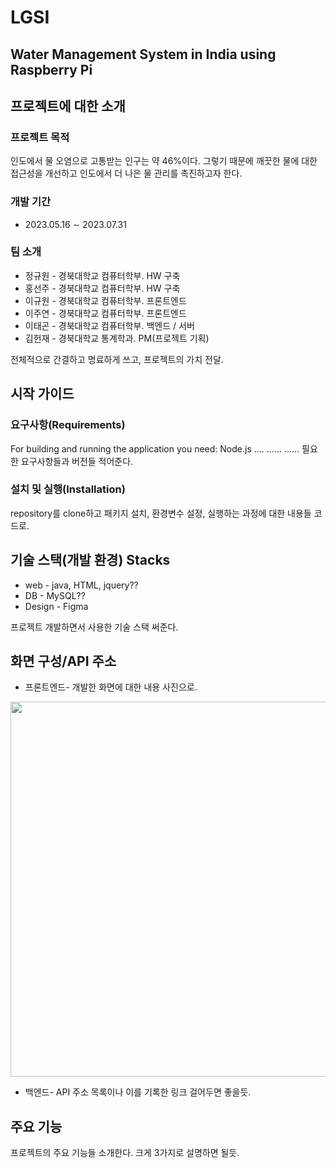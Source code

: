 # LGSI
## Water Management System in India using Raspberry Pi


## 프로젝트에 대한 소개

### 프로젝트 목적
인도에서 물 오염으로 고통받는 인구는 약 46%이다. 그렇기 때문에 깨끗한 물에 대한 접근성을 개선하고 인도에서 더 나은 물 관리를 촉진하고자 한다. 

### 개발 기간
* 2023.05.16 ∼ 2023.07.31

### 팀 소개
- 정규원 - 경북대학교 컴퓨터학부. HW 구축
- 홍선주 - 경북대학교 컴퓨터학부. HW 구축
- 이규원 - 경북대학교 컴퓨터학부. 프론트엔드
- 이주연 - 경북대학교 컴퓨터학부. 프론트엔드
- 이태곤 - 경북대학교 컴퓨터학부. 백엔드 / 서버
- 김헌재 - 경북대학교 통계학과. PM(프로젝트 기획)

전체적으로 간결하고 명료하게 쓰고, 프로젝트의 가치 전달.


## 시작 가이드

### 요구사항(Requirements)
For building and running the application you need:
Node.js ....
......
......
필요한 요구사항들과 버전들 적어준다.

### 설치 및 실행(Installation)
repository를 clone하고 패키지 설치, 환경변수 설정, 실행하는 과정에 대한 내용들 코드로.


## 기술 스택(개발 환경) Stacks
- web - java, HTML, jquery??
- DB - MySQL??
- Design - Figma

프로젝트 개발하면서 사용한 기술 스택 써준다.


## 화면 구성/API 주소
- 프론트엔드- 개발한 화면에 대한 내용 사진으로.
<img src="https://github.com/KimHeonjae/LGSI/assets/134956232/0c76d398-1476-48c5-a5a1-56d35f9b4f3b.png" width="600" height="600">


- 백엔드- API 주소 목록이나 이를 기록한 링크 걸어두면 좋을듯.


## 주요 기능
프로젝트의 주요 기능들 소개한다. 크게 3가지로 설명하면 될듯.







